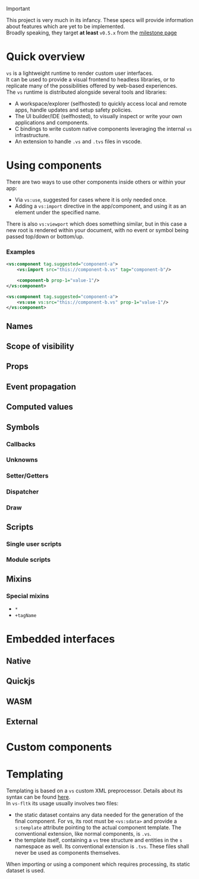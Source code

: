 > [!IMPORTANT]  
> This project is very much in its infancy.
> These specs will provide information about features which are yet to be implemented.  
> Broadly speaking, they target **at least** `v0.5.x` from the [milestone page](./milestones.md)

# Quick overview
`vs` is a lightweight runtime to render custom user interfaces.  
It can be used to provide a visual frontend to headless libraries, or to replicate many of the possibilities offered by web-based experiences.  
The `vs` runtime is distributed alongside several tools and libraries:
- A workspace/explorer (selfhosted) to quickly access local and remote apps, handle updates and setup safety policies.
- The UI builder/IDE (selfhosted), to visually inspect or write your own applications and components.
- C bindings to write custom native components leveraging the internal `vs` infrastructure.
- An extension to handle `.vs` and `.tvs` files in vscode.

# Using components
There are two ways to use other components inside others or within your app:
- Via `vs:use`, suggested for cases where it is only needed once.
- Adding a `vs:import` directive in the app/component, and using it as an element under the specified name.

There is also `vs:viewport` which does something similar, but in this case a new root is rendered within your document, with no event or symbol being passed top/down or bottom/up.

### Examples
```xml
<vs:component tag.suggested="component-a">
    <vs:import src="this://component-b.vs" tag="component-b"/>

    <component-b prop-1="value-1"/>
</vs:component>
```

```xml
<vs:component tag.suggested="component-a">
    <vs:use vs:src="this://component-b.vs" prop-1="value-1"/>
</vs:component>
```

## Names

## Scope of visibility

## Props

## Event propagation

## Computed values

## Symbols

### Callbacks

### Unknowns

### Setter/Getters

### Dispatcher

### Draw

## Scripts

### Single user scripts

### Module scripts

## Mixins

### Special mixins

- `*`
- `+tagName`

# Embedded interfaces

## Native

## Quickjs

## WASM

## External

# Custom components

# Templating

Templating is based on a `vs` custom XML preprocessor. Details about its syntax can be found [here](https://github.com/karurochori/vs-templ).  
In `vs-fltk` its usage usually involves two files:
- the static dataset contains any data needed for the generation of the final component. For vs, its root must be `<vs:sdata>` and provide a `s:template` attribute pointing to the actual component template. The conventional extension, like normal components, is `.vs`.
- the template itself, containing a `vs` tree structure and entities in the `s` namespace as well. Its conventional extension is `.tvs`. These files shall never be used as components themselves.

When importing or using a component which requires processing, its static dataset is used.
